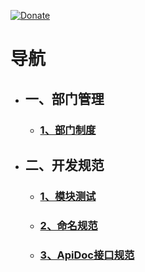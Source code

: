 [![Donate](http://www.zongdaosoft.com/static/index/images/logo.png)](http://www.zongdaosoft.com/)
# 导航
* ## 一、部门管理
  * ### [1、部门制度](https://github.com/zongdao-design/manage/blob/master/DepSystem.md)
* ## 二、开发规范  
  * ### [1、模块测试](https://github.com/zongdao-design/manage/blob/master/SelfChecking.md)
  * ### [2、命名规范]()
  * ### [3、ApiDoc接口规范](https://github.com/zongdao-design/manage/blob/master/ApiDocStandard.md)